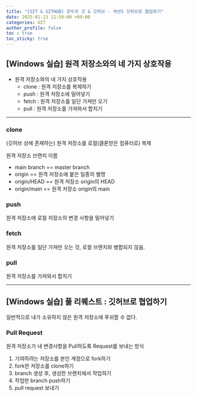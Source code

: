 ```yaml
---
title: "[GIT & GITHUB] 모두의 깃 & 깃허브 - 섹션5 깃허브로 협업하기"
date: 2025-01-13 12:50:00 +09:00 
categories: GIT
author_profile: false
toc : true
toc_sticky: true
---
```


## [Windows 실습] 원격 저장소와의 네 가지 상호작용
- 원격 저장소와의 네 가지 상호작용
    - clone : 원격 저장소를 복제하기
    - push : 원격 저장소에 밀어넣기
    - fetch : 원격 저장소를 일단 가져만 오기
    - pull : 원격 저장소를 가져와서 합치기

---

### clone
(깃허브 상에 존재하는) 원격 저장소를 로컬(클론받은 컴퓨터로) 복제

원격 저장소 브랜치 이름
- main branch == master branch
- origin == 원격 저장소에 붙은 일종의 별명
- origin/HEAD == 원격 저장소 origin의 HEAD
- origin/main == 원격 저장소 origin의 main

### push
원격 저장소에 로컬 저장소의 변경 사항을 밀어넣기

### fetch
원격 저장소를 일단 가져만 오는 것, 로컬 브랜치와 병합되지 않음.

### pull
원격 저장소를 가져와서 합치기

---

## [Windows 실습] 풀 리퀘스트 : 깃허브로 협업하기
일반적으로 내가 소유하지 않은 원격 저장소에 푸쉬할 수 없다.

### Pull Request
원격 저장소가 내 변경사항을 Pull하도록 Request를 보내는 방식

1. 기여하려는 저장소를 본인 계정으로 fork하기
2. fork한 저장소를 clone하기
3. branch 생성 후, 생성한 브랜치에서 작업하기
4. 작업한 branch push하기
5. pull request 보내기